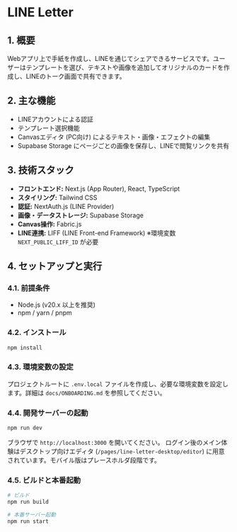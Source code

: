 # LINE Letter

## 1. 概要

Webアプリ上で手紙を作成し、LINEを通じてシェアできるサービスです。ユーザーはテンプレートを選び、テキストや画像を追加してオリジナルのカードを作成し、LINEのトーク画面で共有できます。

## 2. 主な機能

- LINEアカウントによる認証
- テンプレート選択機能
- Canvasエディタ (PC向け) によるテキスト・画像・エフェクトの編集
- Supabase Storage にページごとの画像を保存し、LINEで閲覧リンクを共有

## 3. 技術スタック

- **フロントエンド:** Next.js (App Router), React, TypeScript
- **スタイリング:** Tailwind CSS
- **認証:** NextAuth.js (LINE Provider)
- **画像・データストレージ:** Supabase Storage
- **Canvas操作:** Fabric.js
- **LINE連携:** LIFF (LINE Front-end Framework) ※環境変数 `NEXT_PUBLIC_LIFF_ID` が必要

## 4. セットアップと実行

### 4.1. 前提条件

- Node.js (v20.x 以上を推奨)
- npm / yarn / pnpm

### 4.2. インストール

```bash
npm install
```

### 4.3. 環境変数の設定

プロジェクトルートに `.env.local` ファイルを作成し、必要な環境変数を設定します。詳細は `docs/ONBOARDING.md` を参照してください。

### 4.4. 開発サーバーの起動

```bash
npm run dev
```

ブラウザで `http://localhost:3000` を開いてください。
ログイン後のメイン体験はデスクトップ向けエディタ (`/pages/line-letter-desktop/editor`) に用意されています。モバイル版はプレースホルダ段階です。

### 4.5. ビルドと本番起動

```bash
# ビルド
npm run build

# 本番サーバー起動
npm run start
```
